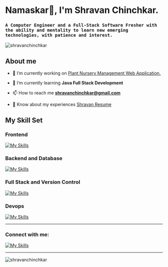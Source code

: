 # Namaskar🙏, I'm Shravan Chinchkar.

### `A Computer Engineer and a Full-Stack Software Fresher with the ability and mentality to learn new emerging technologies, with patience and interest.`

<p align="left"> <img src="https://komarev.com/ghpvc/?username=shravanchinchkar&label=Profile%20views&color=0e75b6&style=flat" alt="shravanchinchkar" /> </p>

## About me

- 🔭 I’m currently working on [Plant Nursery Management Web Application.](https://growvatika.live)
- 🌱 I’m currently learning **Java Full Stack Development**
- 📫 How to reach me **shravanchinchkar@gmail.com**

- 📄 Know about my experiences [Shravan Resume](https://drive.google.com/file/d/1qK8MZfxHpaJNanItucnHuP1-uC5mzooS/view?usp=sharing)

## My Skill Set

### Frontend
[![My Skills](https://skillicons.dev/icons?i=html,css,js,ts,react,tailwindcss,nextjs)](https://skillicons.dev)

### Backend and Database
[![My Skills](https://skillicons.dev/icons?i=nodejs,express,mongodb,postgres,prisma,sequelize,postman)](https://skillicons.dev)


### Full Stack and Version Control
[![My Skills](https://skillicons.dev/icons?i=nextjs,git,github)](https://skillicons.dev)

### Devops
[![My Skills](https://skillicons.dev/icons?i=docker,aws,cloudflare,vercel)](https://skillicons.dev)

---

<h3 align="left">Connect with me:</h3>

[![My Skills](https://skillicons.dev/icons?i=linkedin)](https://www.linkedin.com/in/shravan-chinchkar-308010250/)

---

<p><img align="center" src="https://github-readme-streak-stats.herokuapp.com/?user=shravanchinchkar&" alt="shravanchinchkar" /></p>

